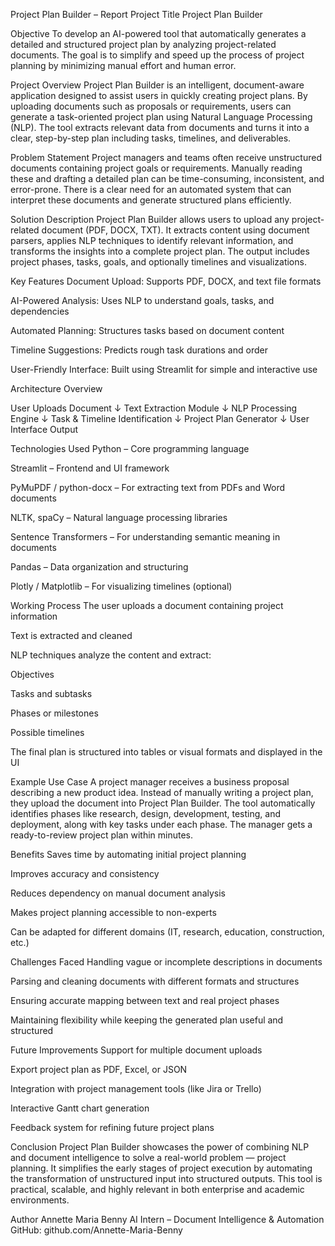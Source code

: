 Project Plan Builder – Report
Project Title
Project Plan Builder

Objective
To develop an AI-powered tool that automatically generates a detailed and structured project plan by analyzing project-related documents. The goal is to simplify and speed up the process of project planning by minimizing manual effort and human error.

Project Overview
Project Plan Builder is an intelligent, document-aware application designed to assist users in quickly creating project plans. By uploading documents such as proposals or requirements, users can generate a task-oriented project plan using Natural Language Processing (NLP). The tool extracts relevant data from documents and turns it into a clear, step-by-step plan including tasks, timelines, and deliverables.

Problem Statement
Project managers and teams often receive unstructured documents containing project goals or requirements. Manually reading these and drafting a detailed plan can be time-consuming, inconsistent, and error-prone. There is a clear need for an automated system that can interpret these documents and generate structured plans efficiently.

Solution Description
Project Plan Builder allows users to upload any project-related document (PDF, DOCX, TXT). It extracts content using document parsers, applies NLP techniques to identify relevant information, and transforms the insights into a complete project plan. The output includes project phases, tasks, goals, and optionally timelines and visualizations.

Key Features
Document Upload: Supports PDF, DOCX, and text file formats

AI-Powered Analysis: Uses NLP to understand goals, tasks, and dependencies

Automated Planning: Structures tasks based on document content

Timeline Suggestions: Predicts rough task durations and order

User-Friendly Interface: Built using Streamlit for simple and interactive use

Architecture Overview

User Uploads Document
        ↓
Text Extraction Module
        ↓
NLP Processing Engine
        ↓
Task & Timeline Identification
        ↓
Project Plan Generator
        ↓
User Interface Output

Technologies Used
Python – Core programming language

Streamlit – Frontend and UI framework

PyMuPDF / python-docx – For extracting text from PDFs and Word documents

NLTK, spaCy – Natural language processing libraries

Sentence Transformers – For understanding semantic meaning in documents

Pandas – Data organization and structuring

Plotly / Matplotlib – For visualizing timelines (optional)

Working Process
The user uploads a document containing project information

Text is extracted and cleaned

NLP techniques analyze the content and extract:

Objectives

Tasks and subtasks

Phases or milestones

Possible timelines

The final plan is structured into tables or visual formats and displayed in the UI

Example Use Case
A project manager receives a business proposal describing a new product idea. Instead of manually writing a project plan, they upload the document into Project Plan Builder. The tool automatically identifies phases like research, design, development, testing, and deployment, along with key tasks under each phase. The manager gets a ready-to-review project plan within minutes.

Benefits
Saves time by automating initial project planning

Improves accuracy and consistency

Reduces dependency on manual document analysis

Makes project planning accessible to non-experts

Can be adapted for different domains (IT, research, education, construction, etc.)

Challenges Faced
Handling vague or incomplete descriptions in documents

Parsing and cleaning documents with different formats and structures

Ensuring accurate mapping between text and real project phases

Maintaining flexibility while keeping the generated plan useful and structured

Future Improvements
Support for multiple document uploads

Export project plan as PDF, Excel, or JSON

Integration with project management tools (like Jira or Trello)

Interactive Gantt chart generation

Feedback system for refining future project plans

Conclusion
Project Plan Builder showcases the power of combining NLP and document intelligence to solve a real-world problem — project planning. It simplifies the early stages of project execution by automating the transformation of unstructured input into structured outputs. This tool is practical, scalable, and highly relevant in both enterprise and academic environments.

Author
Annette Maria Benny
AI Intern – Document Intelligence & Automation
GitHub: github.com/Annette-Maria-Benny


